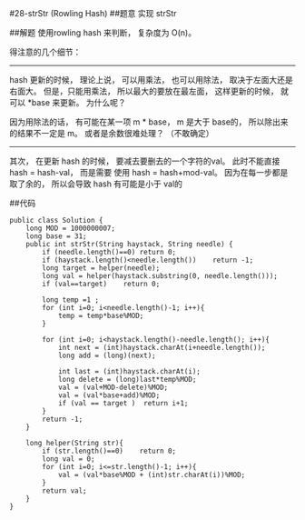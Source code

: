 #28-strStr (Rowling Hash)
##题意
实现 strStr

##解题
使用rowling hash 来判断， 复杂度为 O(n)。

得注意的几个细节：

---
hash 更新的时候， 理论上说， 可以用乘法， 也可以用除法， 取决于左面大还是右面大。 但是，只能用乘法， 所以最大的要放在最左面， 这样更新的时候， 就可以 *base 来更新。 为什么呢？

因为用除法的话， 有可能在某一项 m * base， m 是大于 base的， 所以除出来的结果不一定是 m。 或者是余数很难处理？ （不敢确定）


---
其次， 在更新 hash 的时候， 要减去要删去的一个字符的val。 此时不能直接 hash = hash-val， 而是需要 使用 hash = hash+mod-val。 因为在每一步都是取了余的， 所以会导致 hash 有可能是小于 val的

##代码
```
public class Solution {
    long MOD = 1000000007;
    long base = 31;
    public int strStr(String haystack, String needle) {
        if (needle.length()==0) return 0;
        if (haystack.length()<needle.length())    return -1;
        long target = helper(needle);
        long val = helper(haystack.substring(0, needle.length()));
        if (val==target)    return 0;
        
        long temp =1 ;
        for (int i=0; i<needle.length()-1; i++){
            temp = temp*base%MOD;
        }
        
        for (int i=0; i<haystack.length()-needle.length(); i++){
            int next = (int)haystack.charAt(i+needle.length());
            long add = (long)(next);
            
            int last = (int)haystack.charAt(i);
            long delete = (long)last*temp%MOD;
            val = (val+MOD-delete)%MOD;
            val = (val*base+add)%MOD;
            if (val == target )  return i+1;
        }
        return -1;
    }
    
    long helper(String str){
        if (str.length()==0)    return 0;
        long val = 0;
        for (int i=0; i<=str.length()-1; i++){
            val = (val*base%MOD + (int)str.charAt(i))%MOD;
        }
        return val;
    }
}
```
